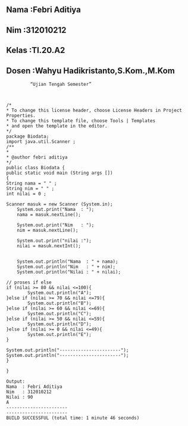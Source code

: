 ## Nama		:Febri Aditiya
## Nim		:312010212
## Kelas	:TI.20.A2
## Dosen	:Wahyu Hadikristanto,S.Kom.,M.Kom

			 “Ujian Tengah Semester”



	/*
 	* To change this license header, choose License Headers in Project Properties.
 	* To change this template file, choose Tools | Templates
 	* and open the template in the editor.
 	*/
	package Biodata;
	import java.util.Scanner ;
	/**
 	*
 	* @author febri aditiya
 	*/
	public class Biodata {
	public static void main (String args [])
	{
	String nama = " " ;
	String nim = " " ;
	int nilai = 0 ;

	Scanner masuk = new Scanner (System.in);
    	System.out.print("Nama  : ");
    	nama = masuk.nextLine();
    
    	System.out.print("Nim   : ");
    	nim = masuk.nextLine();
    
    	System.out.print("nilai :");
    	nilai = masuk.nextInt();


    	System.out.println("Nama  : " + nama);
    	System.out.println("Nim   : " + nim);
    	System.out.println("Nilai : " + nilai);

	// proses if else
	if (nilai >= 80 && nilai <=100){
       		System.out.println("A");
	}else if (nilai >= 70 && nilai <=79){
     		System.out.println("B");
	}else if (nilai >= 60 && nilai <=69){
     		System.out.println("C");
	}else if (nilai >= 50 && nilai <=59){
     		System.out.println("D");
	}else if (nilai >= 0 && nilai <=49){
     		System.out.println("E");
	}

	System.out.println("-----------------------");
	System.out.println("-----------------------");
	}
    
	}        

	Output:
	Nama  : Febri Aditiya
	Nim   : 312010212
	Nilai : 90
	A
	-----------------------
	-----------------------
	BUILD SUCCESSFUL (total time: 1 minute 46 seconds)
